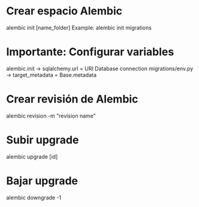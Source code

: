# Crear espacio Alembic
alembic init [name_folder]
Example: alembic init migrations

# Importante: Configurar variables
alembic.init -> sqlalchemy.url = URI Database connection
migrations/env.py -> target_metadata = Base.metadata

# Crear revisión de Alembic
alembic revision -m "revision name"

# Subir upgrade
alembic upgrade [id]

# Bajar upgrade
alembic downgrade -1
